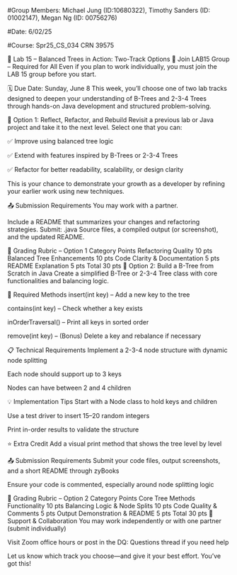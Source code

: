 #Group Members: Michael Jung (ID:10680322), Timothy Sanders (ID: 01002147), Megan Ng (ID: 00756276)

#Date: 6/02/25

#Course: Spr25_CS_034 CRN 39575

🌳 Lab 15 – Balanced Trees in Action: Two-Track Options
📌 Join LAB15 Group – Required for All
Even if you plan to work individually, you must join the LAB 15 group before you start.

🗓 Due Date: Sunday, June 8
This week, you’ll choose one of two lab tracks designed to deepen your understanding of B-Trees and 2-3-4 Trees through hands-on Java development and structured problem-solving.

🔧 Option 1: Reflect, Refactor, and Rebuild
Revisit a previous lab or Java project and take it to the next level. Select one that you can:

✅ Improve using balanced tree logic

✅ Extend with features inspired by B-Trees or 2-3-4 Trees

✅ Refactor for better readability, scalability, or design clarity

This is your chance to demonstrate your growth as a developer by refining your earlier work using new techniques.

📤 Submission Requirements
You may work with a partner.

Include a README that summarizes your changes and refactoring strategies.
Submit: .java Source files, a compiled output (or screenshot), and the updated README.

🧾 Grading Rubric – Option 1
Category	Points
Refactoring Quality	10 pts
Balanced Tree Enhancements	10 pts
Code Clarity & Documentation	5 pts
README Explanation	5 pts
Total	30 pts
🧪 Option 2: Build a B-Tree from Scratch in Java
Create a simplified B-Tree or 2-3-4 Tree class with core functionalities and balancing logic.

🔨 Required Methods
insert(int key) – Add a new key to the tree

contains(int key) – Check whether a key exists

inOrderTraversal() – Print all keys in sorted order

remove(int key) – (Bonus) Delete a key and rebalance if necessary

📋 Technical Requirements
Implement a 2-3-4 node structure with dynamic node splitting

Each node should support up to 3 keys

Nodes can have between 2 and 4 children

💡 Implementation Tips
Start with a Node class to hold keys and children

Use a test driver to insert 15–20 random integers

Print in-order results to validate the structure

⭐ Extra Credit
Add a visual print method that shows the tree level by level

📤 Submission Requirements
Submit your code files, output screenshots, and a short README through zyBooks

Ensure your code is commented, especially around node splitting logic

🧾 Grading Rubric – Option 2
Category	Points
Core Tree Methods Functionality	10 pts
Balancing Logic & Node Splits	10 pts
Code Quality & Comments	5 pts
Output Demonstration & README	5 pts
Total	30 pts
💬 Support & Collaboration
You may work independently or with one partner (submit individually)

Visit Zoom office hours or post in the DQ: Questions thread if you need help

Let us know which track you choose—and give it your best effort. You’ve got this!
